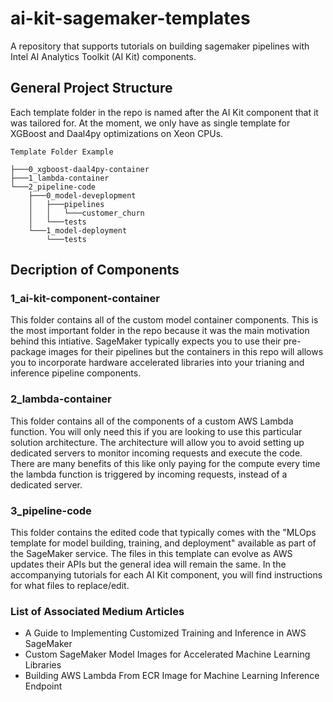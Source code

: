 # ai-kit-sagemaker-templates
A repository that supports tutorials on building sagemaker pipelines with Intel AI Analytics Toolkit (AI Kit) components. 

## General Project Structure

Each template folder in the repo is named after the AI Kit component that it was tailored for. At the moment, we only have as single template for XGBoost and Daal4py optimizations on Xeon CPUs.

```
Template Folder Example

├───0_xgboost-daal4py-container
├───1_lambda-container
└───2_pipeline-code
    ├───0_model-deveplopment
    │   ├───pipelines
    │   │   └───customer_churn
    │   └───tests
    └───1_model-deployment
        └───tests
```

## Decription of Components

### 1_ai-kit-component-container
This folder contains all of the custom model container components. This is the most important folder in the repo because it was the main motivation behind this intiative. SageMaker typically expects you to use their pre-package images for their pipelines but the containers in this repo will allows you to incorporate hardware accelerated libraries into your trianing and inference pipeline components. 
    
### 2_lambda-container
This folder contains all of the components of a custom AWS Lambda function. You will only need this if you are looking to use this particular solution architecture. The architecture will allow you to avoid setting up dedicated servers to monitor incoming requests and execute the code. There are many benefits of this like only paying for the compute every time the lambda function is triggered by incoming requests, instead of a dedicated server.
    
### 3_pipeline-code
This folder contains the edited code that typically comes with the "MLOps template for model building, training, and deployment" available as part of the SageMaker service. The files in this template can evolve as AWS updates their APIs but the general idea will remain the same. In the accompanying tutorials for each AI Kit component, you will find instructions for what files to replace/edit. 


### List of Associated Medium Articles
- A Guide to Implementing Customized Training and Inference in AWS SageMaker
- Custom SageMaker Model Images for Accelerated Machine Learning Libraries
- Building AWS Lambda From ECR Image for Machine Learning Inference Endpoint
